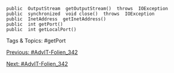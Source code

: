     public  OutputStream  getOutputStream()  throws  IOException
    public  synchronized  void close()  throws  IOException
    public  InetAddress  getInetAddress()
    public  int getPort()
    public  int getLocalPort()

   Tags & Topics:
   #getPort

[Previous: #AdvIT-Folien_342](AdvIT-Folien_342.md)

[Next: #AdvIT-Folien_342](AdvIT-Folien_342.md)
